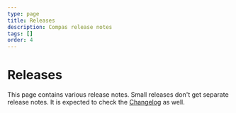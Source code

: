 ```yaml
---
type: page
title: Releases
description: Compas release notes
tags: []
order: 4
---
```


# Releases

This page contains various release notes. Small releases don't get separate
release notes. It is expected to check the [Changelog](/changelog.html) as well.
